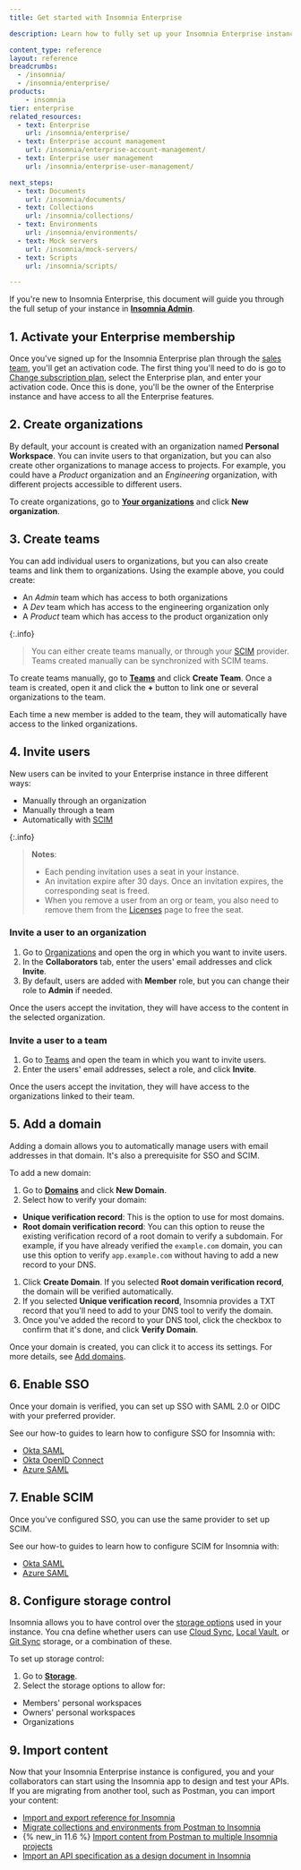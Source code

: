 ```yaml
---
title: Get started with Insomnia Enterprise

description: Learn how to fully set up your Insomnia Enterprise instance.

content_type: reference
layout: reference
breadcrumbs: 
  - /insomnia/
  - /insomnia/enterprise/
products:
    - insomnia
tier: enterprise
related_resources:
  - text: Enterprise
    url: /insomnia/enterprise/
  - text: Enterprise account management
    url: /insomnia/enterprise-account-management/
  - text: Enterprise user management
    url: /insomnia/enterprise-user-management/

next_steps:
  - text: Documents
    url: /insomnia/documents/
  - text: Collections
    url: /insomnia/collections/
  - text: Environments
    url: /insomnia/environments/
  - text: Mock servers
    url: /insomnia/mock-servers/
  - text: Scripts
    url: /insomnia/scripts/

---
```


If you're new to Insomnia Enterprise, this document will guide you through the full setup of your instance in [**Insomnia Admin**](https://app.insomnia.rest/).

## 1. Activate your Enterprise membership

Once you've signed up for the Insomnia Enterprise plan through the [sales team](https://insomnia.rest/pricing/contact), you'll get an activation code.
The first thing you'll need to do is go to [Change subscription plan](https://app.insomnia.rest/app/subscription/update), select the Enterprise plan, and enter your activation code.
Once this is done, you'll be the owner of the Enterprise instance and have access to all the Enterprise features.

## 2. Create organizations

By default, your account is created with an organization named **Personal Workspace**. 
You can invite users to that organization, but you can also create other organizations to manage access to projects.
For example, you could have a _Product_ organization and an _Engineering_ organization, with different projects accessible to different users.

To create organizations, go to [**Your organizations**](https://app.insomnia.rest/app/dashboard/organizations) and click **New organization**.

## 3. Create teams

You can add individual users to organizations, but you can also create teams and link them to organizations.
Using the example above, you could create:

* An _Admin_ team which has access to both organizations
* A _Dev_ team which has access to the engineering organization only
* A _Product_ team which has access to the product organization only

{:.info}
> You can either create teams manually, or through your [SCIM](#set-up-scim) provider. Teams created manually can be synchronized with SCIM teams.

To create teams manually, go to [**Teams**](https://app.insomnia.rest/app/enterprise/team) and click **Create Team**. Once a team is created, open it and click the **+** button to link one or several organizations to the team. 

Each time a new member is added to the team, they will automatically have access to the linked organizations.

## 4. Invite users

New users can be invited to your Enterprise instance in three different ways:
* Manually through an organization
* Manually through a team
* Automatically with [SCIM](#set-up-scim)

{:.info}
> **Notes**:
> * Each pending invitation uses a seat in your instance.
> * An invitation expire after 30 days. Once an invitation expires, the corresponding seat is freed.
> * When you remove a user from an org or team, you also need to remove them from the [Licenses](https://app.insomnia.rest/app/enterprise/licenses) page to free the seat.

### Invite a user to an organization

1. Go to [Organizations](https://app.insomnia.rest/app/dashboard/organizations) and open the org in which you want to invite users.
1. In the **Collaborators** tab, enter the users' email addresses and click **Invite**.
1. By default, users are added with **Member** role, but you can change their role to **Admin** if needed.

Once the users accept the invitation, they will have access to the content in the selected organization.

### Invite a user to a team

1. Go to [Teams](https://app.insomnia.rest/app/enterprise/team) and open the team in which you want to invite users.
1. Enter the users' email addresses, select a role, and click **Invite**.

Once the users accept the invitation, they will have access to the organizations linked to their team.

## 5. Add a domain

Adding a domain allows you to automatically manage users with email addresses in that domain. It's also a prerequisite for SSO and SCIM.

To add a new domain:
1. Go to [**Domains**](https://app.insomnia.rest/app/enterprise/domains/list) and click **New Domain**.
1. Select how to verify your domain:
  * **Unique verification record**: This is the option to use for most domains.
  * **Root domain verification record**: You can this option to reuse the existing verification record of a root domain to verify a subdomain. For example, if you have already verified the `example.com` domain, you can use this option to verify `app.example.com` without having to add a new record to your DNS.
1. Click **Create Domain**. If you selected **Root domain verification record**, the domain will be verified automatically.
1. If you selected **Unique verification record**, Insomnia provides a TXT record that you'll need to add to your DNS tool to verify the domain.
1. Once you've added the record to your DNS tool, click the checkbox to confirm that it's done, and click **Verify Domain**.

Once your domain is created, you can click it to access its settings. For more details, see [Add domains](/insomnia/enterprise-account-management/#add-domains).

## 6. Enable SSO

Once your domain is verified, you can set up SSO with SAML 2.0 or OIDC with your preferred provider.

See our how-to guides to learn how to configure SSO for Insomnia with:
* [Okta SAML](/how-to/okta-saml-sso-insomnia/)
* [Okta OpenID Connect](/how-to/okta-oidc-sso-insomnia/)
* [Azure SAML](/how-to/azure-saml-sso-insomnia/)

## 7. Enable SCIM

Once you've configured SSO, you can use the same provider to set up SCIM.

See our how-to guides to learn how to configure SCIM for Insomnia with:
* [Okta SAML](/how-to/configure-scim-for-insomnia-with-okta/)
* [Azure SAML](/how-to/configure-scim-for-insomnia-with-azure/)

## 8. Configure storage control

Insomnia allows you to have control over the [storage options](/insomnia/storage/) used in your instance. You cna define whether users can use [Cloud Sync](/insomnia/storage/#cloud-sync), [Local Vault](/insomnia/storage/#local-vault), or [Git Sync](/insomnia/storage/#git-sync) storage, or a combination of these.

To set up storage control:
1. Go to [**Storage**](https://app.insomnia.rest/app/enterprise/storage).
1. Select the storage options to allow for:
  * Members' personal workspaces
  * Owners' personal workspaces
  * Organizations

## 9. Import content

Now that your Insomnia Enterprise instance is configured, you and your collaborators can start using the Insomnia app to design and test your APIs. If you are migrating from another tool, such as Postman, you can import your content:

* [Import and export reference for Insomnia](/insomnia/import-export/)
* [Migrate collections and environments from Postman to Insomnia](/how-to/migrate-collections-and-envrionments-from-postman-to-insomnia/)
* {% new_in 11.6 %} [Import content from Postman to multiple Insomnia projects](/how-to/import-content-from-postman-to-multiple-insomnia-projects/)
* [Import an API specification as a design document in Insomnia](/how-to/import-an-api-spec-as-a-document/)